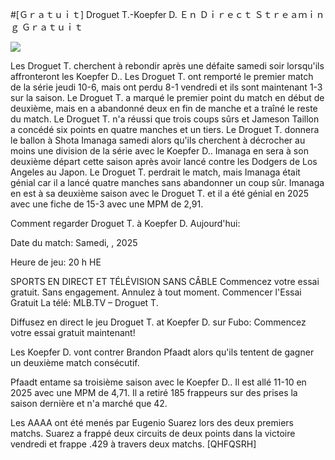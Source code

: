 #[Ｇｒａｔｕｉｔ] Droguet T.-Koepfer D. Ｅｎ Ｄｉｒｅｃｔ Ｓｔｒｅａｍｉｎｇ Ｇｒａｔｕｉｔ  
  
  
[![](https://i.imgur.com/qSNzIqt.png)](https://movie.rssnews.media/LWpcTJtHC.php)  
  
Les Droguet T. cherchent à rebondir après une défaite samedi soir lorsqu'ils affronteront les Koepfer D.. Les Droguet T. ont remporté le premier match de la série jeudi 10-6, mais ont perdu 8-1 vendredi et ils sont maintenant 1-3 sur la saison. Le Droguet T. a marqué le premier point du match en début de deuxième, mais en a abandonné deux en fin de manche et a traîné le reste du match. Le Droguet T. n'a réussi que trois coups sûrs et Jameson Taillon a concédé six points en quatre manches et un tiers. Le Droguet T. donnera le ballon à Shota Imanaga samedi alors qu'ils cherchent à décrocher au moins une division de la série avec le Koepfer D.. Imanaga en sera à son deuxième départ cette saison après avoir lancé contre les Dodgers de Los Angeles au Japon. Le Droguet T. perdrait le match, mais Imanaga était génial car il a lancé quatre manches sans abandonner un coup sûr. Imanaga en est à sa deuxième saison avec le Droguet T. et il a été génial en 2025 avec une fiche de 15-3 avec une MPM de 2,91.

Comment regarder Droguet T. à Koepfer D. Aujourd'hui:

Date du match: Samedi, , 2025

Heure de jeu: 20 h HE

SPORTS EN DIRECT ET TÉLÉVISION SANS CÂBLE
Commencez votre essai gratuit. Sans engagement. Annulez à tout moment.
Commencer l'Essai Gratuit
La télé: MLB.TV – Droguet T.

Diffusez en direct le jeu Droguet T. at Koepfer D. sur Fubo: Commencez votre essai gratuit maintenant!

Les Koepfer D. vont contrer Brandon Pfaadt alors qu'ils tentent de gagner un deuxième match consécutif.

Pfaadt entame sa troisième saison avec le Koepfer D.. Il est allé 11-10 en 2025 avec une MPM de 4,71. Il a retiré 185 frappeurs sur des prises la saison dernière et n'a marché que 42.

Les AAAA ont été menés par Eugenio Suarez lors des deux premiers matchs. Suarez a frappé deux circuits de deux points dans la victoire vendredi et frappe .429 à travers deux matchs. [QHFQSRH]